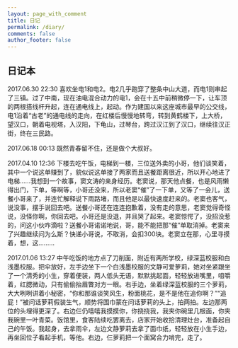 ```yaml
---
layout: page_with_comment
title: 日记
permalink: /diary/
comments: false
author_footer: false
---
```


## 日记本

2017.06.30 22:30
	喜欢坐电1和电2。电2几乎跑穿了整条中山大道，而电1则串起了三镇。过了中南，现在油电混合动力的电1，会在十五中前稍微停一下，让车顶的两根搭线杆升起，连在通电线上，起动。作为建国以来这座城市最早的公交线，电1沿着“古老”的通电线的走向，在红楼后慢慢地转弯，转到黄鹤楼下，上大桥，望汉口，朝着电视塔，入汉阳，下龟山，过琴台，跨过汉江到了汉口，继续往汉正街，终在三民路。

2017.06.18 00:13
	既然青春留不住，还是做个大叔好。

2017.04.10 12:36
	下楼去吃午饭，电梯到一楼，三位送外卖的小哥，他们谈笑着，其中一个说这单赚到了，貌似说这单接了两家而且送餐距离很近，所以开心地进了电梯……我想到一个故事，窦文涛的亲身经历。老窦说，那天他点餐，也是风雨懒得出门，下单，等啊等，小哥还没来，所以老窦“催”了一下单，又等了一会儿，送餐小哥来了，并连忙解释说下雨路堵，而且他是以最快速度赶来的。老窦也客气，说没事，摆手说回去吧。送餐小哥还在连连抱歉着，没有走的意思，老窦觉得奇怪说，没怪你啊，你回去吧。小哥还是没退，并且哭了起来。老窦惊愕了，没招没惹的，问这小伙咋滴啦？送餐小哥诺诺地说，哥，能不能把那“催”单取消掉。老窦来了兴趣继续问为么斯？快递小哥说，不取消，会扣300块。老窦立在那，心里寻摸着，想，这………

2017.01.06 13:27
	中午吃饭的地方点了刀削面，附近有两所学校，绿深蓝校服和白浅墨校服。把伞放好，左手边坐下一个白浅墨校服的文静可爱萝莉，她对坐紧跟坐了一个清秀的小生，穿着便装，两人低头无语，默默挑起面，轻轻放进嘴里，咀嚼着，红腮微动，只有偷偷抬眉瞥对方一眼。右手边，坐着绿深蓝校服的三个萝莉，大大咧咧讲着小秘密，“你和那谁谈笑风生，粉面桃花，是不是他在追你啊？”“追屁！”被问话萝莉假装生气，顺势将围巾蒙在问话萝莉的头上，拍两拍。左边那两位的头埋得更深了。右边仨仍嘻嘻我摸摸你，你挠挠我，我夹你碗里几根面，你夹我碗里一叶青菜。饭馆里，食客陆续吃罢离去，店家开始收拾清理灶台，准备起自己的午饭。我起身，去拿雨伞，左边文静萝莉去拿了面巾纸，轻轻放在小生手边，再坐回位子看起手机，等他。右边，仨萝莉把一个面窝合力啃完，走了。
